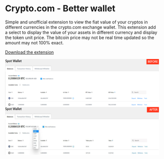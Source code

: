 # Crypto.com - Better wallet

Simple and unofficial extension to view the fiat value of your cryptos in different currencies in the crypto.com exchange wallet.
This extension add a select to display the value of your assets in different currency and display the token unit price.
The bitcoin price may not be real time updated so the amount may not 100% exact.

[Download the extension](https://chrome.google.com/webstore/detail/cryptocom-better-wallet/gogdkpaddjgcpcnnmkgomikaoglbiobn)

![before](other/before-after.png)
